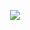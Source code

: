 <div id="header" align="center">

![](https://readme-typing-svg.demolab.com?font=Estonia&size=30&letterSpacing=1px&pause=1000&color=FFFFFF&center=true&vCenter=true&random=true&width=435&lines=How+can+a+loving+god+cause+such+agony%3F)
